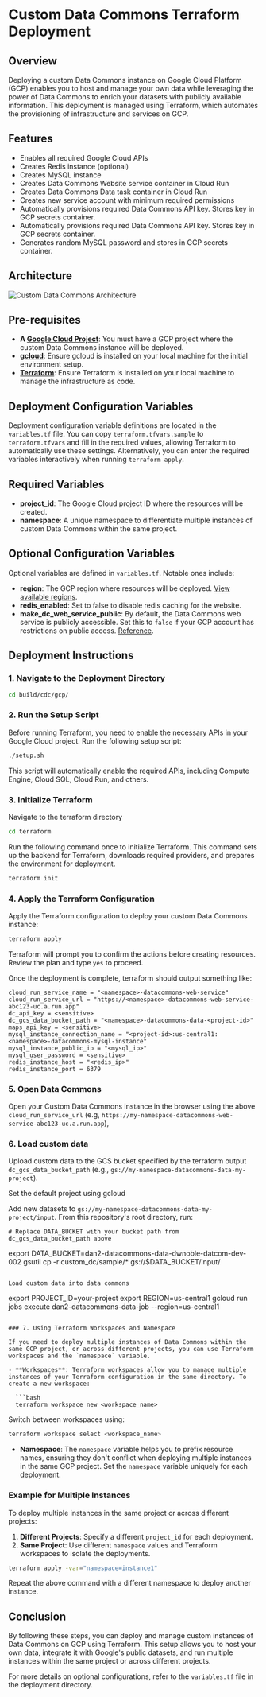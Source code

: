 # Custom Data Commons Terraform Deployment

## Overview

Deploying a custom Data Commons instance on Google Cloud Platform (GCP) enables you to host and manage your own data while leveraging the power of Data Commons to enrich your datasets with publicly available information. This deployment is managed using Terraform, which automates the provisioning of infrastructure and services on GCP.

## Features

* Enables all required Google Cloud APIs
* Creates Redis instance (optional)
* Creates MySQL instance
* Creates Data Commons Website service container in Cloud Run
* Creates Data Commons Data task container in Cloud Run
* Creates new service account with minimum required permissions
* Automatically provisions required Data Commons API key. Stores key in GCP secrets container.
* Automatically provisions required Data Commons API key. Stores key in GCP secrets container.
* Generates random MySQL password and stores in GCP secrets container.

## Architecture

![Custom Data Commons Architecture](https://docs.datacommons.org/assets/images/custom_dc/customdc_setup3.png)


## Pre-requisites

- **A [Google Cloud Project](https://cloud.google.com)**: You must have a GCP project where the custom Data Commons instance will be deployed.
- **[gcloud](https://cloud.google.com/sdk/docs/install)**: Ensure gcloud is installed on your local machine for the initial environment setup.
- **[Terraform](https://developer.hashicorp.com/terraform/install)**: Ensure Terraform is installed on your local machine to manage the infrastructure as code.

## Deployment Configuration Variables

Deployment configuration variable definitions are located in the `variables.tf` file. You can copy `terraform.tfvars.sample` to `terraform.tfvars` and fill in the required values, allowing Terraform to automatically use these settings. Alternatively, you can enter the required variables interactively when running `terraform apply`.

## Required Variables

- **project_id**: The Google Cloud project ID where the resources will be created.
- **namespace**: A unique namespace to differentiate multiple instances of custom Data Commons within the same project.

## Optional Configuration Variables

Optional variables are defined in `variables.tf`. Notable ones include:

- **region**: The GCP region where resources will be deployed. [View available regions](https://cloud.google.com/about/locations).
- **redis_enabled**: Set to false to disable redis caching for the website.
- **make_dc_web_service_public**: By default, the Data Commons web service is publicly accessible. Set this to `false` if your GCP account has restrictions on public access. [Reference](https://cloud.google.com/run/docs/authenticating/public).

## Deployment Instructions

### 1. Navigate to the Deployment Directory

```bash
cd build/cdc/gcp/
```

### 2. Run the Setup Script

Before running Terraform, you need to enable the necessary APIs in your Google Cloud project. Run the following setup script:

```bash
./setup.sh
```

This script will automatically enable the required APIs, including Compute Engine, Cloud SQL, Cloud Run, and others.

### 3. Initialize Terraform

Navigate to the terraform directory

```bash
cd terraform
```

Run the following command once to initialize Terraform. This command sets up the backend for Terraform, downloads required providers, and prepares the environment for deployment.

```bash
terraform init
```

### 4. Apply the Terraform Configuration

Apply the Terraform configuration to deploy your custom Data Commons instance:

```bash
terraform apply
```

Terraform will prompt you to confirm the actions before creating resources. Review the plan and type `yes` to proceed.

Once the deployment is complete, terraform should output something like:

```
cloud_run_service_name = "<namespace>-datacommons-web-service"
cloud_run_service_url = "https://<namespace>-datacommons-web-service-abc123-uc.a.run.app"
dc_api_key = <sensitive>
dc_gcs_data_bucket_path = "<namespace>-datacommons-data-<project-id>"
maps_api_key = <sensitive>
mysql_instance_connection_name = "<project-id>:us-central1:<namespace>-datacommons-mysql-instance"
mysql_instance_public_ip = "<mysql_ip>"
mysql_user_password = <sensitive>
redis_instance_host = "<redis_ip>"
redis_instance_port = 6379
```

### 5. Open Data Commons

Open your Custom Data Commons instance in the browser using the above
`cloud_run_service_url` (e.g, `https://my-namespace-datacommons-web-service-abc123-uc.a.run.app`),

### 6. Load custom data

Upload custom data to the GCS bucket specified by the terraform output `dc_gcs_data_bucket_path` (e.g., `gs://my-namespace-datacommons-data-my-project`).

Set the default project using gcloud


Add new datasets to `gs://my-namespace-datacommons-data-my-project/input`. From this repository's root directory, run:

```
# Replace DATA_BUCKET with your bucket path from dc_gcs_data_bucket_path above
```
export DATA_BUCKET=dan2-datacommons-data-dwnoble-datcom-dev-002
gsutil cp -r custom_dc/sample/* gs://$DATA_BUCKET/input/
```

Load custom data into data commons

```
export PROJECT_ID=your-project
export REGION=us-central1
gcloud run jobs execute dan2-datacommons-data-job --region=us-central1
```

### 7. Using Terraform Workspaces and Namespace

If you need to deploy multiple instances of Data Commons within the same GCP project, or across different projects, you can use Terraform workspaces and the `namespace` variable.

- **Workspaces**: Terraform workspaces allow you to manage multiple instances of your Terraform configuration in the same directory. To create a new workspace:

  ```bash
  terraform workspace new <workspace_name>
  ```

  Switch between workspaces using:

  ```bash
  terraform workspace select <workspace_name>
  ```

- **Namespace**: The `namespace` variable helps you to prefix resource names, ensuring they don't conflict when deploying multiple instances in the same GCP project. Set the `namespace` variable uniquely for each deployment.

### Example for Multiple Instances

To deploy multiple instances in the same project or across different projects:

1. **Different Projects**: Specify a different `project_id` for each deployment.
2. **Same Project**: Use different `namespace` values and Terraform workspaces to isolate the deployments.

```bash
terraform apply -var="namespace=instance1"
```

Repeat the above command with a different namespace to deploy another instance.

## Conclusion

By following these steps, you can deploy and manage custom instances of Data Commons on GCP using Terraform. This setup allows you to host your own data, integrate it with Google's public datasets, and run multiple instances within the same project or across different projects.

For more details on optional configurations, refer to the `variables.tf` file in the deployment directory.